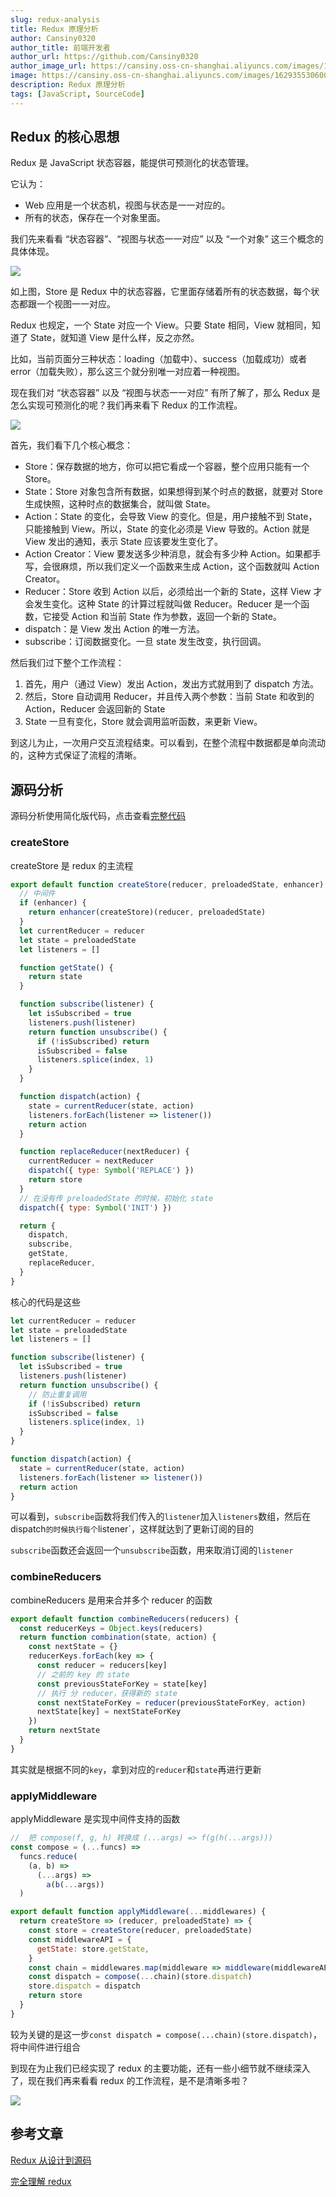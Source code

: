 ```yaml
---
slug: redux-analysis
title: Redux 原理分析
author: Cansiny0320
author_title: 前端开发者
author_url: https://github.com/Cansiny0320
author_image_url: https://cansiny.oss-cn-shanghai.aliyuncs.com/images/1618298366420-logo.jpg
image: https://cansiny.oss-cn-shanghai.aliyuncs.com/images/1629355306002.png
description: Redux 原理分析
tags: [JavaScript, SourceCode]
---
```


## Redux 的核心思想

Redux 是 JavaScript 状态容器，能提供可预测化的状态管理。

<!--truncate-->

它认为：

- Web 应用是一个状态机，视图与状态是一一对应的。
- 所有的状态，保存在一个对象里面。

我们先来看看 “状态容器”、“视图与状态一一对应” 以及 “一个对象” 这三个概念的具体体现。

![](https://cansiny.oss-cn-shanghai.aliyuncs.com/images/1629290427369.png)

如上图，Store 是 Redux 中的状态容器，它里面存储着所有的状态数据，每个状态都跟一个视图一一对应。

Redux 也规定，一个 State 对应一个 View。只要 State 相同，View 就相同，知道了 State，就知道 View 是什么样，反之亦然。

比如，当前页面分三种状态：loading（加载中）、success（加载成功）或者 error（加载失败），那么这三个就分别唯一对应着一种视图。

现在我们对 “状态容器” 以及 “视图与状态一一对应” 有所了解了，那么 Redux 是怎么实现可预测化的呢？我们再来看下 Redux 的工作流程。

![](https://cansiny.oss-cn-shanghai.aliyuncs.com/images/1629355306002.png)

首先，我们看下几个核心概念：

- Store：保存数据的地方，你可以把它看成一个容器，整个应用只能有一个 Store。
- State：Store 对象包含所有数据，如果想得到某个时点的数据，就要对 Store 生成快照，这种时点的数据集合，就叫做 State。
- Action：State 的变化，会导致 View 的变化。但是，用户接触不到 State，只能接触到 View。所以，State 的变化必须是 View 导致的。Action 就是 View 发出的通知，表示 State 应该要发生变化了。
- Action Creator：View 要发送多少种消息，就会有多少种 Action。如果都手写，会很麻烦，所以我们定义一个函数来生成 Action，这个函数就叫 Action Creator。
- Reducer：Store 收到 Action 以后，必须给出一个新的 State，这样 View 才会发生变化。这种 State 的计算过程就叫做 Reducer。Reducer 是一个函数，它接受 Action 和当前 State 作为参数，返回一个新的 State。
- dispatch：是 View 发出 Action 的唯一方法。
- subscribe：订阅数据变化。一旦 state 发生改变，执行回调。

然后我们过下整个工作流程：

1. 首先，用户（通过 View）发出 Action，发出方式就用到了 dispatch 方法。
2. 然后，Store 自动调用 Reducer，并且传入两个参数：当前 State 和收到的 Action，Reducer 会返回新的 State
3. State 一旦有变化，Store 就会调用监听函数，来更新 View。

到这儿为止，一次用户交互流程结束。可以看到，在整个流程中数据都是单向流动的，这种方式保证了流程的清晰。

## 源码分析

源码分析使用简化版代码，点击查看[完整代码](https://github.com/Cansiny0320/mini-redux)

### createStore

createStore 是 redux 的主流程

```js
export default function createStore(reducer, preloadedState, enhancer) {
  // 中间件
  if (enhancer) {
    return enhancer(createStore)(reducer, preloadedState)
  }
  let currentReducer = reducer
  let state = preloadedState
  let listeners = []

  function getState() {
    return state
  }

  function subscribe(listener) {
    let isSubscribed = true
    listeners.push(listener)
    return function unsubscribe() {
      if (!isSubscribed) return
      isSubscribed = false
      listeners.splice(index, 1)
    }
  }

  function dispatch(action) {
    state = currentReducer(state, action)
    listeners.forEach(listener => listener())
    return action
  }

  function replaceReducer(nextReducer) {
    currentReducer = nextReducer
    dispatch({ type: Symbol('REPLACE') })
    return store
  }
  // 在没有传 preloadedState 的时候，初始化 state
  dispatch({ type: Symbol('INIT') })

  return {
    dispatch,
    subscribe,
    getState,
    replaceReducer,
  }
}
```

核心的代码是这些

```js
let currentReducer = reducer
let state = preloadedState
let listeners = []

function subscribe(listener) {
  let isSubscribed = true
  listeners.push(listener)
  return function unsubscribe() {
    // 防止重复调用
    if (!isSubscribed) return
    isSubscribed = false
    listeners.splice(index, 1)
  }
}

function dispatch(action) {
  state = currentReducer(state, action)
  listeners.forEach(listener => listener())
  return action
}
```

可以看到，`subscribe`函数将我们传入的`listener`加入`listeners`数组，然后在 dispatch`的时候执行每个`listener`，这样就达到了更新订阅的目的

`subscribe`函数还会返回一个`unsubscribe`函数，用来取消订阅的`listener`

### combineReducers

combineReducers 是用来合并多个 reducer 的函数

```js
export default function combineReducers(reducers) {
  const reducerKeys = Object.keys(reducers)
  return function combination(state, action) {
    const nextState = {}
    reducerKeys.forEach(key => {
      const reducer = reducers[key]
      // 之前的 key 的 state
      const previousStateForKey = state[key]
      // 执行 分 reducer，获得新的 state
      const nextStateForKey = reducer(previousStateForKey, action)
      nextState[key] = nextStateForKey
    })
    return nextState
  }
}
```

其实就是根据不同的`key`，拿到对应的`reducer`和`state`再进行更新

### applyMiddleware

applyMiddleware 是实现中间件支持的函数

```js
//  把 compose(f, g, h) 转换成 (...args) => f(g(h(...args)))
const compose = (...funcs) =>
  funcs.reduce(
    (a, b) =>
      (...args) =>
        a(b(...args))
  )

export default function applyMiddleware(...middlewares) {
  return createStore => (reducer, preloadedState) => {
    const store = createStore(reducer, preloadedState)
    const middlewareAPI = {
      getState: store.getState,
    }
    const chain = middlewares.map(middleware => middleware(middlewareAPI))
    const dispatch = compose(...chain)(store.dispatch)
    store.dispatch = dispatch
    return store
  }
}
```

较为关键的是这一步`const dispatch = compose(...chain)(store.dispatch)`，将中间件进行组合

到现在为止我们已经实现了 redux 的主要功能，还有一些小细节就不继续深入了，现在我们再来看看 redux 的工作流程，是不是清晰多啦？

![](https://cansiny.oss-cn-shanghai.aliyuncs.com/images/1629355306002.png)

## 参考文章

[Redux 从设计到源码](https://tech.meituan.com/2017/07/14/redux-design-code.html)

[完全理解 redux](https://github.com/brickspert/blog/issues/22)

